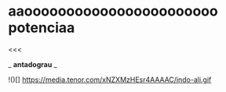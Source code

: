 # aaooooooooooooooooooooooo potenciaa

<<<

 _ **antadograu** _

!()[] https://media.tenor.com/xNZXMzHEsr4AAAAC/indo-ali.gif
